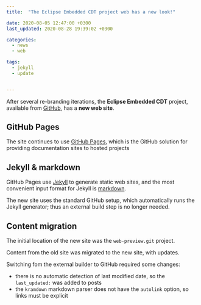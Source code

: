 ```yaml
---
title:  "The Eclipse Embedded CDT project web has a new look!"

date: 2020-08-05 12:47:00 +0300
last_updated: 2020-08-28 19:39:02 +0300

categories:
  - news
  - web

tags:
  - jekyll
  - update


---
```


After several re-branding iterations, the **Eclipse Embedded CDT** project,
available from
[GitHub](https://github.com/eclipse-embed-cdt), has a **new web site**.

## GitHub Pages

The site continues to use [GitHub Pages](https://pages.github.com),
which is the GitHub solution for providing documentation sites to hosted
projects

## Jekyll & markdown

GitHub Pages use [Jekyll](http://jekyllrb.com) to generate static web
sites, and the most convenient input format for Jekyll is
[markdown](http://daringfireball.net/projects/markdown/syntax).

The new site uses the standard GitHub setup, which automatically runs
the Jekyll generator; thus an external build step is no longer needed.

## Content migration

The initial location of the new site was the `web-preview.git` project.

Content from the old site was migrated to the new site, with updates.

Switching fom the external builder to GitHub required some changes:

- there is no automatic detection of last modified date, so
  the `last_updated:` was added to posts
- the `kramdown` markdown parser does not have the `autolink` option, so
  links must be explicit
